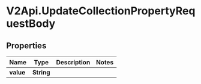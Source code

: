 # V2Api.UpdateCollectionPropertyRequestBody

## Properties

Name | Type | Description | Notes
------------ | ------------- | ------------- | -------------
**value** | **String** |  | 


